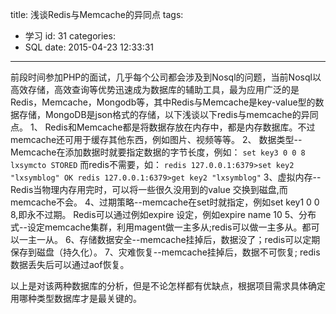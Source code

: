 title: 浅谈Redis与Memcache的异同点
tags:
  - 学习
id: 31
categories:
  - SQL
date: 2015-04-23 12:33:31
---

前段时间参加PHP的面试，几乎每个公司都会涉及到Nosql的问题，当前Nosql以高效存储，高效查询等优势迅速成为数据库的辅助工具，最为应用广泛的是Redis，Memcache，Mongodb等，其中Redis与Memcache是key-value型的数据存储，MongoDB是json格式的存储，以下浅谈以下redis与memcache的异同点。
1、 Redis和Memcache都是将数据存放在内存中，都是内存数据库。不过memcache还可用于缓存其他东西，例如图片、视频等等。
2、 数据类型--Memcache在添加数据时就要指定数据的字节长度，例如：
	```
	set key3 0 0 8
	lxsymcto
	STORED
	```
而redis不需要，如：
	```
	redis 127.0.0.1:6379>set key2 "lxsymblog"
	OK
	redis 127.0.0.1:6379>get key2
	"lxsymblog"
	```
3、虚拟内存--Redis当物理内存用完时，可以将一些很久没用到的value 交换到磁盘,而memcache不会。
4、过期策略--memcache在set时就指定，例如set key1 0 0 8,即永不过期。
   Redis可以通过例如expire 设定，例如expire name 10
5、分布式--设定memcache集群，利用magent做一主多从;redis可以做一主多从。都可以一主一从。
6、存储数据安全--memcache挂掉后，数据没了；redis可以定期保存到磁盘（持久化）。
7、灾难恢复--memcache挂掉后，数据不可恢复; redis数据丢失后可以通过aof恢复。

以上是对该两种数据库的分析，但是不论怎样都有优缺点，根据项目需求具体确定用哪种类型数据库才是最关键的。

